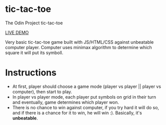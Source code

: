 # tic-tac-toe

The Odin Project tic-tac-toe

[LIVE DEMO](https://holynekk.github.io/tic-tac-toe/index.html)


Very basic tic-tac-toe game built with JS/HTML/CSS against unbeatable computer player.
Computer uses minimax algorithm to determine which square it will put its symboll.

# Instructions
- At first, player should choose a game mode (player vs player || player vs computer), then start to play.
- In player vs player mode, each player put symbols on grid in their turn and eventually, game determines which player won.
- There is no chance to win against computer, if you try hard it will do so, and if there is a chance for it to win, he will win :). Basically, it's **unbeatable**.
